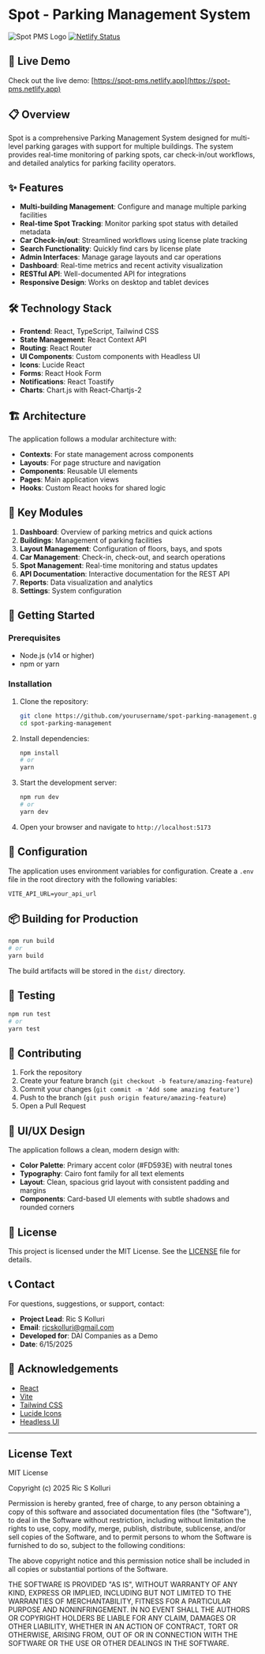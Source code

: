 # Spot - Parking Management System

![Spot PMS Logo](https://img.shields.io/badge/Spot-Parking%20Management-FD593E)
[![Netlify Status](https://api.netlify.com/api/v1/badges/0bfd22/deploy-status)](https://bejewelled-salmiakki-0bfd22.netlify.app)

## 🚗 Live Demo

Check out the live demo: [https://spot-pms.netlify.app](https://spot-pms.netlify.app)

## 📋 Overview

Spot is a comprehensive Parking Management System designed for multi-level parking garages with support for multiple buildings. The system provides real-time monitoring of parking spots, car check-in/out workflows, and detailed analytics for parking facility operators.

## ✨ Features

- **Multi-building Management**: Configure and manage multiple parking facilities
- **Real-time Spot Tracking**: Monitor parking spot status with detailed metadata
- **Car Check-in/out**: Streamlined workflows using license plate tracking
- **Search Functionality**: Quickly find cars by license plate
- **Admin Interfaces**: Manage garage layouts and car operations
- **Dashboard**: Real-time metrics and recent activity visualization
- **RESTful API**: Well-documented API for integrations
- **Responsive Design**: Works on desktop and tablet devices

## 🛠️ Technology Stack

- **Frontend**: React, TypeScript, Tailwind CSS
- **State Management**: React Context API
- **Routing**: React Router
- **UI Components**: Custom components with Headless UI
- **Icons**: Lucide React
- **Forms**: React Hook Form
- **Notifications**: React Toastify
- **Charts**: Chart.js with React-Chartjs-2

## 🏗️ Architecture

The application follows a modular architecture with:

- **Contexts**: For state management across components
- **Layouts**: For page structure and navigation
- **Components**: Reusable UI elements
- **Pages**: Main application views
- **Hooks**: Custom React hooks for shared logic

## 📱 Key Modules

1. **Dashboard**: Overview of parking metrics and quick actions
2. **Buildings**: Management of parking facilities
3. **Layout Management**: Configuration of floors, bays, and spots
4. **Car Management**: Check-in, check-out, and search operations
5. **Spot Management**: Real-time monitoring and status updates
6. **API Documentation**: Interactive documentation for the REST API
7. **Reports**: Data visualization and analytics
8. **Settings**: System configuration

## 🚀 Getting Started

### Prerequisites

- Node.js (v14 or higher)
- npm or yarn

### Installation

1. Clone the repository:
   ```bash
   git clone https://github.com/yourusername/spot-parking-management.git
   cd spot-parking-management
   ```

2. Install dependencies:
   ```bash
   npm install
   # or
   yarn
   ```

3. Start the development server:
   ```bash
   npm run dev
   # or
   yarn dev
   ```

4. Open your browser and navigate to `http://localhost:5173`

## 🔧 Configuration

The application uses environment variables for configuration. Create a `.env` file in the root directory with the following variables:

```
VITE_API_URL=your_api_url
```

## 📦 Building for Production

```bash
npm run build
# or
yarn build
```

The build artifacts will be stored in the `dist/` directory.

## 🧪 Testing

```bash
npm run test
# or
yarn test
```

## 🤝 Contributing

1. Fork the repository
2. Create your feature branch (`git checkout -b feature/amazing-feature`)
3. Commit your changes (`git commit -m 'Add some amazing feature'`)
4. Push to the branch (`git push origin feature/amazing-feature`)
5. Open a Pull Request

## 🎨 UI/UX Design

The application follows a clean, modern design with:

- **Color Palette**: Primary accent color (#FD593E) with neutral tones
- **Typography**: Cairo font family for all text elements
- **Layout**: Clean, spacious grid layout with consistent padding and margins
- **Components**: Card-based UI elements with subtle shadows and rounded corners

## 📄 License

This project is licensed under the MIT License. See the [LICENSE](#license-text) file for details.

## 📞 Contact

For questions, suggestions, or support, contact:

- **Project Lead**: Ric S Kolluri
- **Email**: ricskolluri@gmail.com
- **Developed for**: DAI Companies as a Demo
- **Date**: 6/15/2025

## 🙏 Acknowledgements

- [React](https://reactjs.org/)
- [Vite](https://vitejs.dev/)
- [Tailwind CSS](https://tailwindcss.com/)
- [Lucide Icons](https://lucide.dev/)
- [Headless UI](https://headlessui.dev/)

---

## License Text

MIT License

Copyright (c) 2025 Ric S Kolluri

Permission is hereby granted, free of charge, to any person obtaining a copy
of this software and associated documentation files (the "Software"), to deal
in the Software without restriction, including without limitation the rights
to use, copy, modify, merge, publish, distribute, sublicense, and/or sell
copies of the Software, and to permit persons to whom the Software is
furnished to do so, subject to the following conditions:

The above copyright notice and this permission notice shall be included in all
copies or substantial portions of the Software.

THE SOFTWARE IS PROVIDED "AS IS", WITHOUT WARRANTY OF ANY KIND, EXPRESS OR
IMPLIED, INCLUDING BUT NOT LIMITED TO THE WARRANTIES OF MERCHANTABILITY,
FITNESS FOR A PARTICULAR PURPOSE AND NONINFRINGEMENT. IN NO EVENT SHALL THE
AUTHORS OR COPYRIGHT HOLDERS BE LIABLE FOR ANY CLAIM, DAMAGES OR OTHER
LIABILITY, WHETHER IN AN ACTION OF CONTRACT, TORT OR OTHERWISE, ARISING FROM,
OUT OF OR IN CONNECTION WITH THE SOFTWARE OR THE USE OR OTHER DEALINGS IN THE
SOFTWARE.
